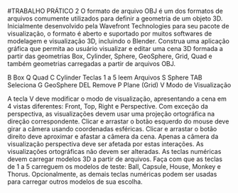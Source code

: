 #TRABALHO PRÁTICO 2
O formato de arquivo OBJ é um dos formatos de arquivos comumente utilizados para definir a
geometria de um objeto 3D. Inicialmente desenvolvido pela Wavefront Technologies para seu
pacote de visualização, o formato é aberto e suportado por muitos softwares de modelagem e
visualização 3D, incluindo o Blender.
Construa uma aplicação gráfica que permita ao usuário visualizar e editar uma cena 3D formada
a partir das geometrias Box, Cylinder, Sphere, GeoSphere, Grid, Quad e também geometrias
carregadas a partir de arquivos OBJ.

B Box 
Q Quad
C Cylinder 
Teclas 1 a 5 leem Arquivos
S Sphere
TAB Seleciona
G GeoSphere 
DEL Remove
P Plane (Grid) 
V Modo de Visualização

A tecla V deve modificar o modo de visualização, apresentando a cena em 4 vistas diferentes:
Front, Top, Right e Perspective. Com exceção da perspectiva, as visualizações devem usar uma
projeção ortográfica na direção correspondente.
Clicar e arrastar o botão esquerdo do mouse deve girar a câmera usando coordenadas esféricas.
Clicar e arrastar o botão direito deve aproximar e afastar a câmera da cena. Apenas a câmera da
visualização perspectiva deve ser afetada por estas interações. As visualizações ortográficas não
devem ser alteradas.
As teclas numéricas devem carregar modelos 3D a partir de arquivos. Faça com que as teclas de
1 a 5 carreguem os modelos de teste: Ball, Capsule, House, Monkey e Thorus. Opcionalmente, as
demais teclas numéricas podem ser usadas para carregar outros modelos de sua escolha.
